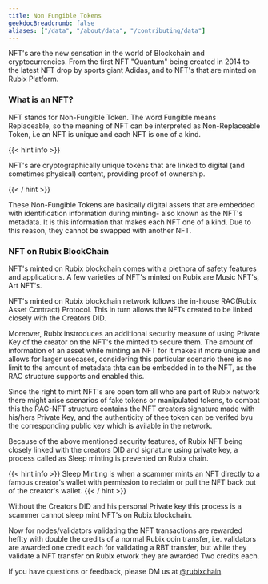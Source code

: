 ```yaml
---
title: Non Fungible Tokens
geekdocBreadcrumb: false
aliases: ["/data", "/about/data", "/contributing/data"]
---
```


NFT's are the new sensation in the world of Blockchain and cryptocurrencies. From the first NFT "Quantum" being created in 2014 to the latest NFT drop by sports giant Adidas, and to NFT's that are minted on Rubix Platform.

### What is an NFT?

NFT stands for Non-Fungible Token. The word Fungible means Replaceable, so the meaning of NFT can be interpreted as Non-Replaceable Token, i.e an NFT is unique and each NFT is one of a kind.

{{< hint info >}}

NFT's are cryptographically unique tokens that are linked to digital (and sometimes physical) content, providing proof of ownership.

{{< / hint >}}

These Non-Fungible Tokens are basically digital assets that are embedded with identification information during minting- also known as the NFT's metadata. It is this information that makes each NFT one of a kind. Due to this reason, they cannot be swapped with another NFT.

### NFT on Rubix BlockChain

NFT's minted on Rubix blockchain comes with a plethora of safety features and applications. A few varieties of NFT's minted on Rubix are Music NFT's, Art NFT's.

NFT's minted on Rubix blockchain network follows the in-house RAC(Rubix Asset Contract) Protocol. This in turn allows the NFTs created to be linked closely with the Creators DID. 

Moreover, Rubix instroduces an additional security measure of using Private Key of the creator on the NFT's the minted to secure them. The amount of information of an asset while minting an NFT for it makes it more unique and allows for larger usecases, considering this particular scenario there is no limit to the amount of metadata thta can be embedded in to the NFT, as the RAC structure supports and enabled this.

Since the right to mint NFT's are open tom all who are part of Rubix network there might arise scenarios of fake tokens or manipulated tokens, to combat this the RAC-NFT structure contains the NFT creators signature made with his/hers Private Key, and the authenticity of thee token can be verifed byu the corresponding public key which is avilable in the network.

Because of the above mentioned security features, of Rubix NFT being closely linked with the creators DID and signature using private key, a process called as Sleep minting is prevented on Rubix chain.

{{< hint info >}}
Sleep Minting is when a scammer mints an NFT directly to a famous creator's wallet with permission to reclaim or pull the NFT back out of the creator's wallet.
{{< / hint >}}

Without the Creators DID and his personal Private key this process is a scammer cannot sleep mint NFT's on Rubix blockchain.

Now for nodes/validators validating the NFT transactions are rewarded heflty with double the credits of a normal Rubix coin transfer, i.e. validators are awarded one credit each for validating a RBT transfer, but while they validate a NFT transfer on Rubix etwork they are awarded Two credits each.

If you have questions or feedback, please DM us at [@rubixchain](http://twitter.com/rubixChain).

<br>



